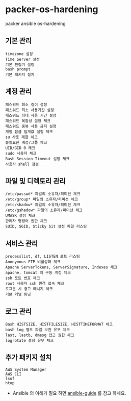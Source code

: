# packer-os-hardening
packer ansible os-hardening


## 기본 관리
```
timezone 설정
Time Server 설정
기본 편집기 설정
bash prompt
기본 패키지 설치
```


## 계정 관리
```
패스워드 최소 길이 설정
패스워드 최소 사용기간 설정
패스워드 최대 사용 기간 설정
패스워드 복잡성 설정 체크
패스워드 중복 사용 금지 설정
계정 잠금 임계값 설정 체크
su 사용 제한 체크
불필요한 계정/그룹 체크
UID/GID 0 체크
sudo 사용자 체크
Bash Session Timeout 설정 체크
사용자 shell 점검
```


## 파일 및 디렉토리 관리
```
/etc/passwd* 파일의 소유자/퍼미션 체크
/etc/group* 파일의 소유자/퍼미션 체크
/etc/shadow* 파일의 소유자/퍼미션 체크
/etc/gshadow* 파일의 소유자/퍼미션 체크
UMASK 설정 체크
관리자 명령어 권한 체크
SUID, SGID, Sticky bit 설정 파일 리스팅
```

## 서비스 관리
```
processlist, df, LISTEN 포트 리스팅
Anonymous FTP 비활성화 체크
Apache ServerTokens, ServerSignature, Indexes 체크
apache, tomcat 의 구동 계정 체크
ssh 포트 번호 체크
root 사용자 ssh 원격 접속 체크
로그온 시 경고 메시지 체크
기본 커널 튜닝
```

## 로그 관리
```
Bash HISTSIZE, HISTFILESIZE, HISTTIMEFORMAT 체크
bash log 별도 파일 보관 유무 체크
last, lastb, dmesg 접근 권한 체크
logrotate 설정 유무 체크
```

## 추가 패키지 설치
```
AWS System Manager
AWS CLI
lsof
htop
```

* Ansible 의 이해가 필요 하면 [ansible-guide](./docs/ansible-guide.md) 를 참고 하세요.

